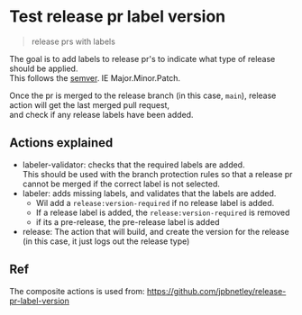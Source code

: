 # Test release pr label version
> release prs with labels

The goal is to add labels to release pr's to indicate what type of release should be applied.  
This follows the [semver](https://semver.org/). IE Major.Minor.Patch.

Once the pr is merged to the release branch (in this case, `main`), release action will get the last merged pull request,  
and check if any release labels have been added.

## Actions explained
- labeler-validator: checks that the required labels are added.  
  This should be used with the branch protection rules so that a release pr cannot be merged if the correct label is not selected.
- labeler: adds missing labels, and validates that the labels are added.
  - Wil add a `release:version-required` if no release label is added.
  - If a release label is added, the `release:version-required` is removed
  - if its a pre-release, the pre-release label is added
- release:
  The action that will build, and create the version for the release (in this case, it just logs out the release type)

## Ref
The composite actions is used from: https://github.com/jpbnetley/release-pr-label-version
